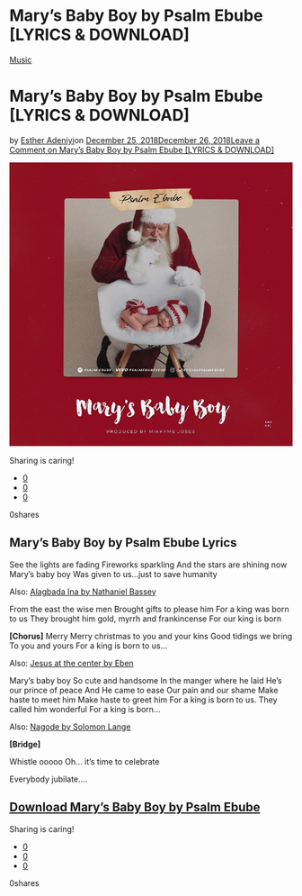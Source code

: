 # Mary’s Baby Boy by Psalm Ebube [LYRICS & DOWNLOAD]

[Music](https://estheradeniyi.com/category/music/)
# Mary&#x2019;s Baby Boy by Psalm Ebube [LYRICS & DOWNLOAD]

by [Esther Adeniyi](https://estheradeniyi.com/author/esther-adeniyi/)on [December 25, 2018December 26, 2018](https://estheradeniyi.com/marys-baby-boy-by-psalm-ebube-lyrics-download/)[Leave a Comment on Mary&#x2019;s Baby Boy by Psalm Ebube [LYRICS & DOWNLOAD]](https://estheradeniyi.com/marys-baby-boy-by-psalm-ebube-lyrics-download/#respond)

![Mary&apos;s Baby Boy by Psalm Ebube](images\Mary-Baby-Boy-4.jpg)

Sharing is caring!

- [0](https://www.facebook.com/sharer/sharer.php?u=https%3A%2F%2Festheradeniyi.com%2Fmarys-baby-boy-by-psalm-ebube-lyrics-download%2F&amp;t=Mary%27s%20Baby%20Boy%20by%20Psalm%20Ebube%20%5BLYRICS%20%26%20DOWNLOAD%5D)
- [0](https://twitter.com/intent/tweet?text=Mary%27s%20Baby%20Boy%20by%20Psalm%20Ebube%20%5BLYRICS%20%26%20DOWNLOAD%5D&amp;url=https%3A%2F%2Festheradeniyi.com%2Fmarys-baby-boy-by-psalm-ebube-lyrics-download%2F)
- [0](#)

0shares

## Mary&#x2019;s Baby Boy by Psalm Ebube Lyrics

See the lights are fading
 Fireworks sparkling
 And the stars are shining now
 Mary&#x2019;s baby boy
 Was given to us&#x2026;just to save humanity

Also: [Alagbada Ina by Nathaniel Bassey](https://estheradeniyi.com/alagbada-ina-by-nathaniel-bassey-lyrics/)

From the east the wise men
 Brought gifts to please him
 For a king was born to us
 They brought him gold, myrrh and frankincense
 For our king is born

**[Chorus]**
 Merry Merry christmas
 to you and your kins
 Good tidings we bring
 To you and yours
 For a king is born to us&#x2026;

Also: [Jesus at the center by Eben](https://estheradeniyi.com/jesus-at-center-by-eben-lyrics-mp3/)

Mary&#x2019;s baby boy
 So cute and handsome
 In the manger where he laid
 He&#x2019;s our prince of peace
 And He came to ease
 Our pain and our shame
 Make haste to meet him
 Make haste to greet him
 For a king is born to us.
 They called him wonderful
 For a king is born&#x2026;

Also: [Nagode by Solomon Lange](https://estheradeniyi.com/nagode-by-solomon-lange-lyrics/)

**[Bridge]**

Whistle ooooo
 Oh&#x2026; it&#x2019;s time to celebrate

Everybody jubilate&#x2026;.

## [Download Mary&#x2019;s Baby Boy by Psalm Ebube](http://www.gmusicplus.com/psalm-ebube-mary-baby-boy/)

Sharing is caring!

- [0](https://www.facebook.com/sharer/sharer.php?u=https%3A%2F%2Festheradeniyi.com%2Fmarys-baby-boy-by-psalm-ebube-lyrics-download%2F&amp;t=Mary%27s%20Baby%20Boy%20by%20Psalm%20Ebube%20%5BLYRICS%20%26%20DOWNLOAD%5D)
- [0](https://twitter.com/intent/tweet?text=Mary%27s%20Baby%20Boy%20by%20Psalm%20Ebube%20%5BLYRICS%20%26%20DOWNLOAD%5D&amp;url=https%3A%2F%2Festheradeniyi.com%2Fmarys-baby-boy-by-psalm-ebube-lyrics-download%2F)
- [0](#)

0shares